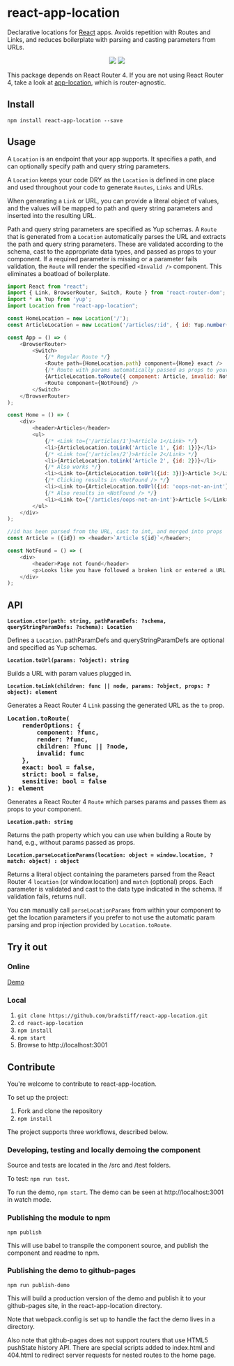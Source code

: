 # react-app-location
Declarative locations for <a href="https://facebook.github.io/react">React</a> apps. Avoids repetition with Routes and Links, and reduces boilerplate with parsing and casting parameters from URLs.
<p align="center">
  <a href="https://www.npmjs.com/package/react-app-location"><img src="https://img.shields.io/npm/v/react-app-location.svg?style=flat-square"></a>
  <a href="https://www.npmjs.com/package/react-app-location"><img src="https://img.shields.io/npm/dm/react-app-location.svg?style=flat-square"></a>
</p>

This package depends on React Router 4. If you are not using React Router 4, take a look at [app-location](https://github.com/bradstiff/app-location), which is router-agnostic.

## Install
`npm install react-app-location --save`

## Usage
A `Location` is an endpoint that your app supports.  It specifies a path, and can optionally specify path and query string parameters. 

A `Location` keeps your code DRY as the `Location` is defined in one place and used throughout your code to generate `Routes`, `Links` and URLs. 

When generating a `Link` or URL, you can provide a literal object of values, and the values will be mapped to path and query string parameters and inserted into the resulting URL.

Path and query string parameters are specified as Yup schemas. A `Route` that is generated from a `Location` automatically parses the URL and extracts 
the path and query string parameters. These are validated according to the schema, cast to the appropriate data types, and passed as props to your 
component.  If a required parameter is missing or a parameter fails validation, the `Route` will render the specified `<Invalid />` component. 
This eliminates a boatload of boilerplate.

```javascript
import React from "react";
import { Link, BrowserRouter, Switch, Route } from 'react-router-dom';
import * as Yup from 'yup';
import Location from "react-app-location";

const HomeLocation = new Location('/');
const ArticleLocation = new Location('/articles/:id', { id: Yup.number().integer().positive().required() });

const App = () => (
    <BrowserRouter>
        <Switch>
            {/* Regular Route */}
            <Route path={HomeLocation.path} component={Home} exact />
            {/* Route with params automatically passed as props to your component */}
            {ArticleLocation.toRoute({ component: Article, invalid: NotFound }, true)}
            <Route component={NotFound} />
        </Switch>
    </BrowserRouter>
);

const Home = () => (
    <div>
        <header>Articles</header>
        <ul>
            {/* <Link to={'/articles/1'}>Article 1</Link> */}
            <li>{ArticleLocation.toLink('Article 1', {id: 1})}</li>
            {/* <Link to={'/articles/2'}>Article 2</Link> */} 
            <li>{ArticleLocation.toLink('Article 2', {id: 2})}</li> 
            {/* Also works */}
            <li><Link to={ArticleLocation.toUrl({id: 3})}>Article 3</Link></li>  
            {/* Clicking results in <NotFound /> */}
            <li><Link to={ArticleLocation.toUrl({id: 'oops-not-an-int'})}>Article 4</Link></li>  
            {/* Also results in <NotFound /> */}
            <li><Link to={'/articles/oops-not-an-int'}>Article 5</Link></li>  
        </ul>
    </div>
);

//id has been parsed from the URL, cast to int, and merged into props
const Article = ({id}) => <header>`Article ${id}`</header>;

const NotFound = () => (
    <div>
        <header>Page not found</header>
        <p>Looks like you have followed a broken link or entered a URL that does not exist on this site.</p>
    </div>
);
```

## API
**`Location.ctor(path: string, pathParamDefs: ?schema, queryStringParamDefs: ?schema): Location`**

Defines a `Location`. pathParamDefs and queryStringParamDefs are optional and specified as Yup schemas.

**`Location.toUrl(params: ?object): string`**

Builds a URL with param values plugged in.

**`Location.toLink(children: func || node, params: ?object, props: ?object): element`**

Generates a React Router 4 `Link` passing the generated URL as the `to` prop.

<pre><strong>Location.toRoute(
	renderOptions: {
		component: ?func, 
		render: ?func, 
		children: ?func || ?node, 
		invalid: func
	}, 
	exact: bool = false, 
	strict: bool = false, 
	sensitive: bool = false
): element</strong></pre>

Generates a React Router 4 `Route` which parses params and passes them as props to your component. 

**`Location.path: string`**

Returns the path property which you can use when building a Route by hand, e.g., without params passed as props.

**`Location.parseLocationParams(location: object = window.location, ?match: object) : object`**

Returns a literal object containing the parameters parsed from the React Router 4 `location` (or window.location) and `match` (optional) props. Each parameter is validated and cast to the data type indicated in the schema. If validation fails, returns null.

You can manually call `parseLocationParams` from within your component to get the location parameters if you prefer to not use the automatic param parsing and prop injection provided by `Location.toRoute`.

## Try it out
### Online
[Demo](https://bradstiff.github.io/react-app-location/)

### Local
1. `git clone https://github.com/bradstiff/react-app-location.git`
2. `cd react-app-location`
3. `npm install`
4. `npm start`
5. Browse to http://localhost:3001

## Contribute
You're welcome to contribute to react-app-location.

To set up the project:

1.  Fork and clone the repository
2.  `npm install`

The project supports three workflows, described below.

### Developing, testing and locally demoing the component
Source and tests are located in the /src and /test folders.  

To test: `npm run test`.

To run the demo, `npm start`.  The demo can be seen at http://localhost:3001 in watch mode.

### Publishing the module to npm
`npm publish`

This will use babel to transpile the component source, and publish the component and readme to npm.

### Publishing the demo to github-pages
`npm run publish-demo`

This will build a production version of the demo and publish it to your github-pages site, in the react-app-location directory. 

Note that webpack.config is set up to handle the fact the demo lives in a directory.

Also note that github-pages does not support routers that use HTML5 pushState history API.  There are special scripts added to index.html and 404.html to redirect server requests for nested routes to the home page.